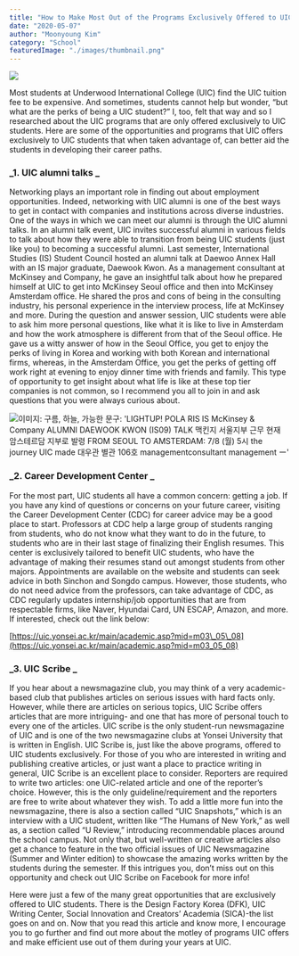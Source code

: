 ```yaml
---
title: "How to Make Most Out of the Programs Exclusively Offered to UIC Students"
date: "2020-05-07"
author: "Moonyoung Kim"
category: "School"
featuredImage: "./images/thumbnail.png"
---
```


![](/images/thumbnail.png)

Most students at Underwood International College (UIC) find the UIC tuition fee to be expensive. And sometimes, students cannot help but wonder, “but what are the perks of being a UIC student?” I, too, felt that way and so I researched about the UIC programs that are only offered exclusively to UIC students. Here are some of the opportunities and programs that UIC offers exclusively to UIC students that when taken advantage of, can better aid the students in developing their career paths. 

### **_1\. UIC alumni talks _**

Networking plays an important role in finding out about employment opportunities. Indeed, networking with UIC alumni is one of the best ways to get in contact with companies and institutions across diverse industries. One of the ways in which we can meet our alumni is through the UIC alumni talks. In an alumni talk event, UIC invites successful alumni in various fields to talk about how they were able to transition from being UIC students (just like you) to becoming a successful alumni. Last semester, International Studies (IS) Student Council hosted an alumni talk at Daewoo Annex Hall with an IS major graduate, Daewook Kwon. As a management consultant at McKinsey and Company, he gave an insightful talk about how he prepared himself at UIC to get into McKinsey Seoul office and then into McKinsey Amsterdam office. He shared the pros and cons of being in the consulting industry, his personal experience in the interview process, life at McKinsey and more. During the question and answer session, UIC students were able to ask him more personal questions, like what it is like to live in Amsterdam and how the work atmosphere is different from that of the Seoul office. He gave us a witty answer of how in the Seoul Office, you get to enjoy the perks of living in Korea and working with both Korean and international firms, whereas, in the Amsterdam Office, you get the perks of getting off work right at evening to enjoy dinner time with friends and family. This type of opportunity to get insight about what life is like at these top tier companies is not common, so I recommend you all to join in and ask questions that you were always curious about. 

  
![이미지: 구름, 하늘, 가능한 문구: 'LIGHTUP! POLA RIS IS McKinsey & Company ALUMNI DAEWOOK KWON (IS09) TALK 맥킨지 서울지부 근무 현재 암스테르담 지부로 발령 FROM SEOUL TO AMSTERDAM: 7/8 (월) 5시 the journey UIC made 대우관 별관 106호 managementconsultant management ー'](https://lh3.googleusercontent.com/KkhYDdwFIquZYRRWYVdWkGbOrOmtwVQKEyYwk6XEPuyOCYS5Tm8MauJXZZUxbuOwXfRz56BVOXRTwwS-z7veLy0TS8m6aG3aqvYCLZfe2FLDx-xzeFl3bzk_G3H--vxcMIXnwt4)

### **_2\. Career Development Center _**

For the most part, UIC students all have a common concern: getting a job. If you have any kind of questions or concerns on your future career, visiting the Career Development Center (CDC) for career advice may be a good place to start. Professors at CDC help a large group of students ranging from students, who do not know what they want to do in the future, to students who are in their last stage of finalizing their English resumes. This center is exclusively tailored to benefit UIC students, who have the advantage of making their resumes stand out amongst students from other majors. Appointments are available on the website and students can seek advice in both Sinchon and Songdo campus. However, those students, who do not need advice from the professors, can take advantage of CDC, as CDC regularly updates internship/job opportunities that are from respectable firms, like Naver, Hyundai Card, UN ESCAP, Amazon, and more. If interested, check out the link below:

[https://uic.yonsei.ac.kr/main/academic.asp?mid=m03\_05\_08](https://uic.yonsei.ac.kr/main/academic.asp?mid=m03_05_08)

### **_3\. UIC Scribe _**

If you hear about a newsmagazine club, you may think of a very academic-based club that publishes articles on serious issues with hard facts only. However, while there are articles on serious topics, UIC Scribe offers articles that are more intriguing- and one that has more of personal touch to every one of the articles. UIC scribe is the only student-run newsmagazine of UIC and is one of the two newsmagazine clubs at Yonsei University that is written in English. UIC Scribe is, just like the above programs, offered to UIC students exclusively. For those of you who are interested in writing and publishing creative articles, or just want a place to practice writing in general, UIC Scribe is an excellent place to consider. Reporters are required to write two articles: one UIC-related article and one of the reporter’s choice. However, this is the only guideline/requirement and the reporters are free to write about whatever they wish. To add a little more fun into the newsmagazine, there is also a section called “UIC Snapshots,” which is an interview with a UIC student, written like “The Humans of New York,” as well as, a section called “U Review,” introducing recommendable places around the school campus. Not only that, but well-written or creative articles also get a chance to feature in the two official issues of UIC Newsmagazine (Summer and Winter edition) to showcase the amazing works written by the students during the semester. If this intrigues you, don’t miss out on this opportunity and check out UIC Scribe on Facebook for more info! 

Here were just a few of the many great opportunities that are exclusively offered to UIC students. There is the Design Factory Korea (DFK), UIC Writing Center, Social Innovation and Creators’ Academia (SICA)-the list goes on and on. Now that you read this article and know more, I encourage you to go further and find out more about the motley of programs UIC offers and make efficient use out of them during your years at UIC.
